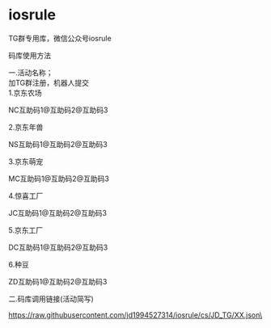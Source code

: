 # iosrule
TG群专用库，微信公众号iosrule

码库使用方法

一.活动名称；\
                加TG群注册，机器人提交\
1.京东农场

NC互助码1@互助码2@互助码3

2.京东年兽

NS互助码1@互助码2@互助码3

3.京东萌宠

MC互助码1@互助码2@互助码3

4.惊喜工厂

JC互助码1@互助码2@互助码3

5.京东工厂

DC互助码1@互助码2@互助码3

6.种豆

ZD互助码1@互助码2@互助码3


二.码库调用链接(活动简写)

https://raw.githubusercontent.com/jd1994527314/iosrule/cs/JD_TG/XX.json\

